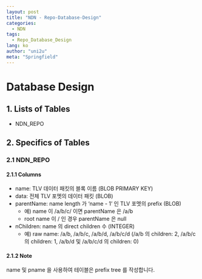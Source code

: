 ```yaml
---
layout: post
title: "NDN - Repo-Database-Design"
categories:
  - NDN
tags:
  - Repo_Database_Design
lang: ko
author: "uni2u"
meta: "Springfield"
---
```


# Database Design

## 1. Lists of Tables

- NDN_REPO

## 2. Specifics of Tables

### 2.1 NDN_REPO

#### 2.1.1 Columns

- name: TLV 데이터 패킷의 블록 이름 (BLOB PRIMARY KEY)
- data: 전체 TLV 포멧의 데이터 패킷 (BLOB)
- parentName: name length 가 ‘name - 1’ 인 TLV 포멧의 prefix (BLOB)
  - 예) name 이 /a/b/c/ 이면 parentName 은 /a/b
  - root name 이 / 인 경우 parentName 은 null
- nChildren: name 의 direct children 수 (INTEGER)
  - 예) raw name: /a/b, /a/b/c, /a/b/d, /a/b/c/d (/a/b 의 children: 2, /a/b/c 의 children: 1, /a/b/d 및 /a/b/c/d 의 children: 0)

#### 2.1.2 Note

name 및 pname 을 사용하여 테이블은 prefix tree 를 작성합니다.
